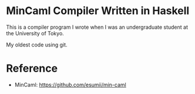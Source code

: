# MinCaml Compiler Written in Haskell

This is a compiler program I wrote when I was an undergraduate student at the University of Tokyo.

My oldest code using git.

# Reference

- MinCaml: https://github.com/esumii/min-caml
